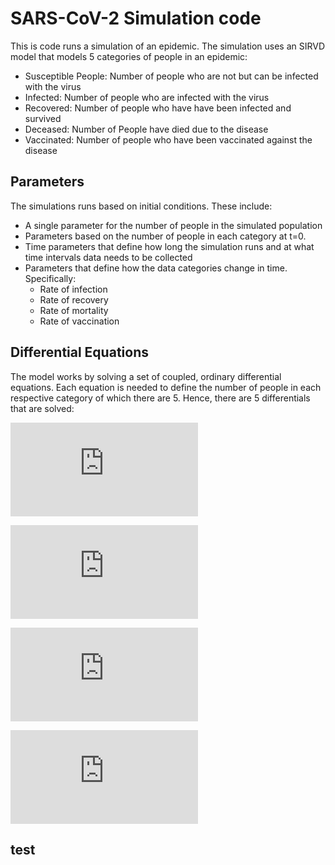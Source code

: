 # SARS-CoV-2 Simulation code
This is code runs a simulation of an epidemic. The simulation uses an SIRVD model that models 5 categories of people in an epidemic:
- Susceptible People: Number of people who are not but can be infected with the virus 
- Infected: Number of people who are infected with the virus
- Recovered: Number of people who have have been infected and survived
- Deceased: Number of People have died due to the disease
- Vaccinated: Number of people who have been vaccinated against the disease
## Parameters
The simulations runs based on initial conditions. These include:
- A single parameter for the number of people in the simulated population
- Parameters based on the number of people in each  category at t=0.
- Time parameters that define how long the simulation runs and at what time intervals data needs to be collected
- Parameters that define how the data categories change in time. Specifically:
	- Rate of infection
	- Rate of recovery
	- Rate of mortality
	- Rate of vaccination
## Differential Equations
The model works by solving a set of coupled, ordinary differential equations. Each equation is needed to define the number of people in each respective category of which there are 5. Hence, there are 5 differentials that are solved:

![\Large x=\frac{-b\pm\sqrt{b^2-4ac}}{2a}](https://latex.codecogs.com/svg.latex?%5Cdpi%7B300%7D%20%5Cfrac%7BdS%7D%7Bdt%7D%3D-%5Cfrac%7B%5Cbeta%20S%20I%7D%7BN%7D)

![\Large x=\frac{-b\pm\sqrt{b^2-4ac}}{2a}](https://latex.codecogs.com/svg.latex?%5Cdpi%7B300%7D%20%5Cfrac%7BdI%7D%7Bdt%7D%3D%5Cfrac%7B%5Cbeta%20S%20I%7D%7BN%7D%20-%20%5Cgamma%20I%20-%20%5Cmu%20I)

![\Large x=\frac{-b\pm\sqrt{b^2-4ac}}{2a}](https://latex.codecogs.com/svg.latex?%5Cdpi%7B300%7D%20%5Cfrac%7BdR%7D%7Bdt%7D%3D%5Cgamma%20I)

![\Large x=\frac{-b\pm\sqrt{b^2-4ac}}{2a}](https://latex.codecogs.com/svg.latex?%5Cdpi%7B300%7D%20%5Cfrac%7BdD%7D%7Bdt%7D%3D%5Cmu%20I)

## test
